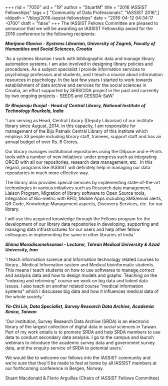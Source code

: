 +++
nid = "7050"
uid = "19"
author = "StuartM"
title = "2016 IASSIST Fellowships"
tags = [ "Community of Data Professionals", "IASSIST 2016",]
oldpath = "/blog/2016-iassist-fellowships"
date = "2016-04-12 04:34:17 -0700"
draft = "false"
+++
The IASSIST Fellows Committee are pleased to announce that we will be
awarding an IASSIST Fellowship award for the 2016 conference to the
following recipients:

***Marijana Glavica - Systems Librarian, University of Zagreb, Faculty
of Humanities and Social Sciences, Croatia***

\'As a systems librarian I work with bibliographic data and manage
library automation systems. I am also involved in designing library
policies and procedures. As a subject specialist I provide information
services to psychology professors and students, and I teach a course
about information resources in psychology. In the last few years I
started to work towards establishment of data archive and services for
the social sciences in Croatia, an effort supported by SERSCIDA project
in the past and currently by two ongoing projects - SEEDS and
CESSDA-SaW.\'

***Dr Bhojaraju Gunjal - Head of Central Library, National Institute of
Technology Rourkela, India***

\'I am serving as Head, Central Library (Deputy Librarian) of our
institute library since August, 2014. In this capacity, I am responsible
for management of the Biju Patnaik Central Library of this institute
which employs 33 people including library staff, trainees, support staff
and has an annual budget of over Rs. 6 Crores.

Our library manages institutional repositories using the DSpace and
e-Prints tools with a number of new initiatives  under progress such as
integrating ORCID with all our repositories, research data management,
etc.  In this regard, programs like IASSIST will definitely help in
managing our data repositories in much more effective way.

The library also provides special services by implementing
state-of-the-art technologies in various initiatives such as Research
data management, Liaison Program, Migration of library software to Open
Source tools, Integration of Bio-metric with RFID, Mobile Apps including
SMS/email alerts, QR Code, Knowledge Management aspects, Discovery
Services, etc. for our library.

I will use this acquired knowledge through the Fellows program for the
development of our library data repositories in developing, supporting
and managing data infrastructures for our users and help other fellow
colleagues in implementing the same in other libraries of India.\'

***Shima Moradisomehsaraei - Lecturer, Tehran Medical University & Azad
University, Iran***

\'I teach information science and Information technology related courses
to library , Medical Information system and Medical bioinformatic
students. This means I teach students on how to use softwares to
manage,correct and analysis data and how to design models and graphs.
Teaching on the \"indexing and retrieving\" course we work on big data
and linked data issues. I also teach on another related course \"medical
information systems\" which I discusses big data and how it influences
medical data of the whole society.\'

***Ya-Chi Lin, Data Specialist, Survey Research Data Archive, Academia
Sinica, Taiwan***

\'Our institution, Survey Research Data Archive (SRDA) is an electronic
library of the largest collection of digital data in social sciences in
Taiwan. Part of my work entails is to promote SRDA and help SRDA members
to use data to conduct secondary data analysis. I go to the campus and
launch webinars to introduce the academic survey data and government
survey data, and the enquiry service of SRDA to potential users.\'

We would like to welcome our fellows into the IASSIST community and
we\'re sure that they\'ll be made to feel at home by all IASSIST members
at our forthcoming conference in Bergen, Norway.

Stuart Macdonald & Florio Arguillas (Chairs of IASSIST Fellows
Committee)
